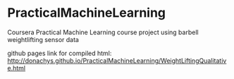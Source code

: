 # PracticalMachineLearning
Coursera Practical Machine Learning course project using barbell weightlifting sensor data

github pages link for compiled html:
http://donachys.github.io/PracticalMachineLearning/WeightLiftingQualitative.html
